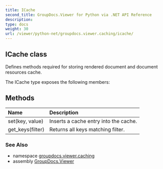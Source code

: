 ```yaml
---
title: ICache
second_title: GroupDocs.Viewer for Python via .NET API Reference
description: 
type: docs
weight: 30
url: /viewer/python-net/groupdocs.viewer.caching/icache/
---
```


## ICache class

Defines methods required for storing rendered document and document resources сache.

The ICache type exposes the following members:
## Methods
| Name | Description |
| :- | :- |
|set(key, value)|Inserts a cache entry into the cache.|
|get_keys(filter)|Returns all keys matching filter.|

### See Also

* namespace [groupdocs.viewer.caching](/viewer/python-net/groupdocs.viewer.caching/)
* assembly [GroupDocs.Viewer](/viewer/python-net/)


